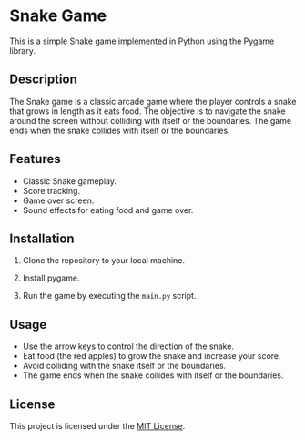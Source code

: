 # Snake Game

This is a simple Snake game implemented in Python using the Pygame library.

## Description

The Snake game is a classic arcade game where the player controls a snake that grows in length as it eats food. The objective is to navigate the snake around the screen without colliding with itself or the boundaries. The game ends when the snake collides with itself or the boundaries.

## Features

- Classic Snake gameplay.
- Score tracking.
- Game over screen.
- Sound effects for eating food and game over.

## Installation

1. Clone the repository to your local machine.

2. Install pygame.

3. Run the game by executing the `main.py` script.

## Usage

- Use the arrow keys to control the direction of the snake.
- Eat food (the red apples) to grow the snake and increase your score.
- Avoid colliding with the snake itself or the boundaries.
- The game ends when the snake collides with itself or the boundaries.

## License

This project is licensed under the [MIT License](LICENSE).
